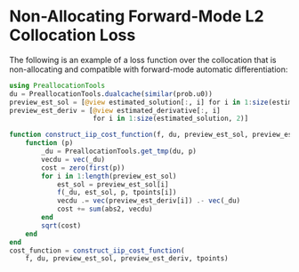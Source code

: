 # Non-Allocating Forward-Mode L2 Collocation Loss

The following is an example of a loss function over the collocation that
is non-allocating and compatible with forward-mode automatic differentiation:

```julia
using PreallocationTools
du = PreallocationTools.dualcache(similar(prob.u0))
preview_est_sol = [@view estimated_solution[:, i] for i in 1:size(estimated_solution, 2)]
preview_est_deriv = [@view estimated_derivative[:, i]
                     for i in 1:size(estimated_solution, 2)]

function construct_iip_cost_function(f, du, preview_est_sol, preview_est_deriv, tpoints)
    function (p)
        _du = PreallocationTools.get_tmp(du, p)
        vecdu = vec(_du)
        cost = zero(first(p))
        for i in 1:length(preview_est_sol)
            est_sol = preview_est_sol[i]
            f(_du, est_sol, p, tpoints[i])
            vecdu .= vec(preview_est_deriv[i]) .- vec(_du)
            cost += sum(abs2, vecdu)
        end
        sqrt(cost)
    end
end
cost_function = construct_iip_cost_function(
    f, du, preview_est_sol, preview_est_deriv, tpoints)
```